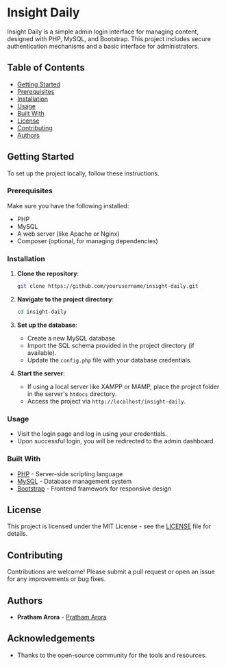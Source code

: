 # Insight Daily

Insight Daily is a simple admin login interface for managing content, designed with PHP, MySQL, and Bootstrap. This project includes secure authentication mechanisms and a basic interface for administrators.

## Table of Contents
- [Getting Started](#getting-started)
- [Prerequisites](#prerequisites)
- [Installation](#installation)
- [Usage](#usage)
- [Built With](#built-with)
- [License](#license)
- [Contributing](#contributing)
- [Authors](#authors)

## Getting Started

To set up the project locally, follow these instructions.

### Prerequisites

Make sure you have the following installed:
- PHP
- MySQL
- A web server (like Apache or Nginx)
- Composer (optional, for managing dependencies)

### Installation

1. **Clone the repository**:
    ```bash
    git clone https://github.com/yourusername/insight-daily.git
    ```

2. **Navigate to the project directory**:
    ```bash
    cd insight-daily
    ```

3. **Set up the database**:
   - Create a new MySQL database.
   - Import the SQL schema provided in the project directory (if available).
   - Update the `config.php` file with your database credentials.

4. **Start the server**:
   - If using a local server like XAMPP or MAMP, place the project folder in the server's `htdocs` directory.
   - Access the project via `http://localhost/insight-daily`.

### Usage

- Visit the login page and log in using your credentials.
- Upon successful login, you will be redirected to the admin dashboard.

### Built With

- [PHP](https://www.php.net/) - Server-side scripting language
- [MySQL](https://www.mysql.com/) - Database management system
- [Bootstrap](https://getbootstrap.com/) - Frontend framework for responsive design

## License

This project is licensed under the MIT License - see the [LICENSE](LICENSE) file for details.

## Contributing

Contributions are welcome! Please submit a pull request or open an issue for any improvements or bug fixes.

## Authors

- **Pratham Arora** - [Pratham Arora](https://github.com/pratham102)

## Acknowledgements

- Thanks to the open-source community for the tools and resources.

